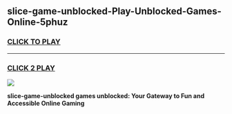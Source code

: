 
## slice-game-unblocked-Play-Unblocked-Games-Online-5phuz
<h3>
<a href="https://premium76.site?title=slice-game-unblocked&ref=25A">CLICK TO PLAY</a></h3>
<hr>

<h3>
<a href="https://premium76.site?title=slice-game-unblocked&ref=25A">CLICK 2 PLAY</a>
  
</h3>

<a href="https://premium76.site?title=slice-game-unblocked&ref=25A"><img src="https://clearcache.store/games.png"></a>


**slice-game-unblocked games unblocked: Your Gateway to Fun and Accessible Online Gaming**
